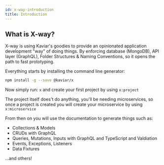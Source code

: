 ```yaml
---
id: x-way-introduction
title: Introduction
---
```


## What is X-way?

X-way is using Kaviar's goodies to provide an opinionated application development "way" of doing things. By enforcing database (MongoDB), API layer (GraphQL), Folder Structures & Naming Conventions, so it opens the path to fast prototyping.

Everything starts by installing the command line generator:

```bash
npm install -g --save @kaviar/x
```

Now simply run: `x` and create your first project by using `x:project`

The project itself does't do anything, you'll be needing microservices, so once a project is created you will create your microservice by using `x:microservice`

From then on you will use the documentation to generate things such as:

- Collections & Models
- CRUDs with GraphQL
- Queries, Mutations, Inputs with GraphQL and TypeScript and Valdiation
- Events, Exceptions, Listeners
- Data Fixtures

...and others!
